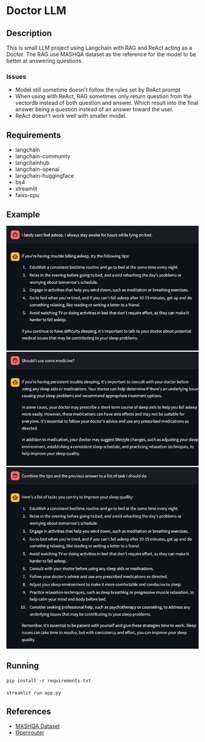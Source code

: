 # Doctor LLM

## Description

This is small LLM project using Langchain with RAG and ReAct acting as a Doctor. The RAG use MASHQA dataset as the reference for the model to be better at answering questions.

### Issues

- Model still sometime doesn't follow the rules set by ReAct prompt
- When using with ReAct, RAG sometimes only return question from the vectordb instead of both question and answer. Which result into the final answer being a question instead of an answer toward the user.
- ReAct doesn't work well with smaller model.

## Requirements

- langchain
- langchain-community
- langchainhub
- langchain-openai
- langchain-huggingface
- bs4
- streamlit
- faiss-cpu

## Example

![Q&A-1](./media/q1.png)
![Q&A-2](./media/q2.png)
![Q&A-3](./media/q3.png)

## Running

```
pip install -r requirements.txt

streamlit run app.py 
```

## References

- [MASHQA Dataset](https://drive.google.com/file/d/1ism3N3kMapliaORZQaQU8obNycF8rH9p/view)
- [Openrouter](https://openrouter.ai/)
